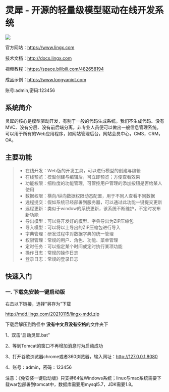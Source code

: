 # 灵犀 - 开源的轻量级模型驱动在线开发系统

 ![](http://www.lingx.com/logo.png)
 
官方网站：https://www.lingx.com

技术文档：http://docs.lingx.com

视频教程：https://space.bilibili.com/482658194

成品示例：https://www.longyaniot.com

账号:admin,密码:123456

## 系统简介
灵犀的核心是模型驱动开发，有别于一般的代码生成系统。我们不生成代码、没有MVC、没有分层、没有前后端分离，非专业人员便可以做出一般信息管理系统。可以用于所有的Web应用程序，如网站管理后台，网站会员中心，CMS，CRM，OA。

## 主要功能
> * 在线开发：Web版的开发工具，可以进行模型的创建与编辑
> * 在线预览：模型创建与编辑后，可立即预览；方便查看效果
> * 功能权限：细粒度的功能管理，可管控用户管理的添加按钮是否给某人使用
> * 数据权限：横向/纵向数据权限动态配置，用于不同人查看不同数据
> * 远程提交：假如系统已经部署到服务器，可以通过此功能一键提交更新
> * 远程更新：类似于window的系统更新，该系统不断维护，不定时发布新功能
> * 导出模型：可以将开发好的模型、字典导出为ZIP压缩包
> * 导入模型：可以将以上导出的ZIP压缩包进行导入
> * 字典管理：研发过程中对数据字典的统一管理
> * 权限管理：常规的用户、角色、功能、菜单管理
> * 定时任务：可以指定某个时间或定时执行某项功能
> * 操作日志：常规的操作日志
> * 登录日志：常规的登录日志


## 快速入门
### 一. 下载免安装一键启动版

右击以下链接，选择“另存为”下载

http://mdd.lingx.com/20210115/lingx-mdd.zip

下载后解压到路径中  **没有中文且没有空格**的文件夹下

1、双击“启动灵犀.bat”

2、等到Tomcat的窗口不再增加消息时为启动成功

3、打开谷歌浏览器chrome或者360浏览器，输入网址：http://127.0.0.1:8080

4、账号：admin，密码：123456

注意：《免安装一键启动版》只支持64位Windows系统；linux与mac系统需要下载war包部署到tomcat中，数据库需要用mysql5.7，JDK需要1.8。
